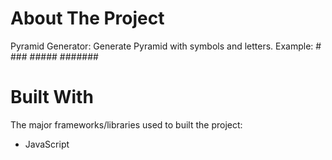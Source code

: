 # About The Project

Pyramid Generator: Generate Pyramid with symbols and letters.
Example:        #   
               ###
              #####
             #######

# Built With

The major frameworks/libraries used to built the project:

-   JavaScript
